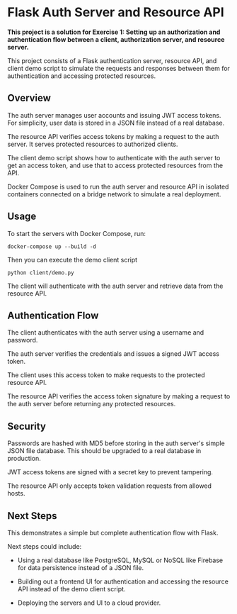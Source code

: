 # Flask Auth Server and Resource API

**This project is a solution for Exercise 1: Setting up an authorization and authentication flow between a client, authorization server, and resource server.**

This project consists of a Flask authentication server, resource API, and client demo script to simulate the requests and responses between them for authentication and accessing protected resources.

## Overview

The auth server manages user accounts and issuing JWT access tokens. For simplicity, user data is stored in a JSON file instead of a real database.

The resource API verifies access tokens by making a request to the auth server. It serves protected resources to authorized clients.

The client demo script shows how to authenticate with the auth server to get an access token, and use that to access protected resources from the API.

Docker Compose is used to run the auth server and resource API in isolated containers connected on a bridge network to simulate a real deployment.

## Usage

To start the servers with Docker Compose, run:

```
docker-compose up --build -d
```

Then you can execute the demo client script

```
python client/demo.py
```

The client will authenticate with the auth server and retrieve data from the resource API.

## Authentication Flow

The client authenticates with the auth server using a username and password.

The auth server verifies the credentials and issues a signed JWT access token.

The client uses this access token to make requests to the protected resource API. 

The resource API verifies the access token signature by making a request to the auth server before returning any protected resources.

## Security

Passwords are hashed with MD5 before storing in the auth server's simple JSON file database. This should be upgraded to a real database in production.

JWT access tokens are signed with a secret key to prevent tampering.

The resource API only accepts token validation requests from allowed hosts.

## Next Steps

This demonstrates a simple but complete authentication flow with Flask.

Next steps could include:

- Using a real database like PostgreSQL, MySQL or NoSQL like Firebase for data persistence instead of a JSON file.

- Building out a frontend UI for authentication and accessing the resource API instead of the demo client script.

- Deploying the servers and UI to a cloud provider.